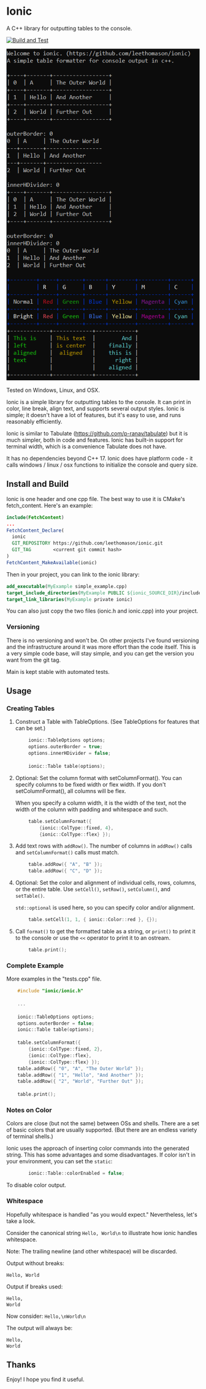 # Ionic

A C++ library for outputting tables to the console.

[![Build and Test](https://github.com/leethomason/ionic/actions/workflows/test.yml/badge.svg?branch=main)](https://github.com/leethomason/ionic/actions/workflows/test.yml)

![Ionic Example](example.png)

Tested on Windows, Linux, and OSX.

Ionic is a simple library for outputting tables to the console. It can print
in color, line break, align text, and supports several output styles.
Ionic is simple; it doesn't have a lot of features, but it's easy to use, and
runs reasonably efficiently.

Ionic is similar to Tabulate (<https://github.com/p-ranav/tabulate>) but it is
much simpler, both in code and features. Ionic has built-in support for
terminal width, which is a convenience Tabulate does not have.

It has no dependencies beyond C++ 17. Ionic does have platform code - it calls
windows / linux / osx functions to initialize the console and query size.

## Install and Build

Ionic is one header and one cpp file. The best way to use it is CMake's
fetch_content. Here's an example:

```cmake
include(FetchContent)
...
FetchContent_Declare(
  ionic
  GIT_REPOSITORY https://github.com/leethomason/ionic.git
  GIT_TAG        <current git commit hash>
)
FetchContent_MakeAvailable(ionic)
```

Then in your project, you can link to the ionic library:

```cmake
add_executable(MyExample simple_example.cpp)
target_include_directories(MyExample PUBLIC ${ionic_SOURCE_DIR}/include)        # and other includes, of course
target_link_libraries(MyExample private ionic)
```

You can also just copy the two files (ionic.h and ionic.cpp) into your project.

### Versioning

There is no versioning and won't be. On other projects I've found versioning
and the infrastructure around it was more effort than the code itself. This is
a very simple code base, will stay simple, and you can get the
version you want from the git tag.

Main is kept stable with automated tests.

## Usage

### Creating Tables

1. Construct a Table with TableOptions. (See TableOptions for features that can be set.)

```c++
        ionic::TableOptions options;
        options.outerBorder = true;
        options.innerHDivider = false;

        ionic::Table table(options);
```

2. Optional: Set the column format with setColumnFormat(). You can specify columns to be
   fixed width or flex width. If you don't setColumnFormat(), all columns will be flex.

   When you specify a column width, it is the width of the text, not the width of
   the column with padding and whitespace and such.

```c++
        table.setColumnFormat({
            {ionic::ColType::fixed, 4},
            {ionic::ColType::flex} });
```

3. Add text rows with `addRow()`. The number of columns in `addRow()` calls and
   `setColumnFormat()` calls must match.

```c++
        table.addRow({ "A", "B" });
        table.addRow({ "C", "D" });
```

4. Optional: Set the color and alignment of individual cells, rows, columns, or the entire table. Use `setCell()`, `setRow()`, `setColumn()`, and `setTable()`.

   `std::optional` is used here, so you can specify color and/or alignment.

```c++
        table.setCell(1, 1, { ionic::Color::red }, {});
```

5. Call `format()` to get the formatted table as a string, or `print()` to print it to the console or use the `<<` operator to print it to an ostream.

```c++
        table.print();
```

### Complete Example

More examples in the "tests.cpp" file.

```c++
    #include "ionic/ionic.h"

    ...

    ionic::TableOptions options;
    options.outerBorder = false;
    ionic::Table table(options);

    table.setColumnFormat({ 
        {ionic::ColType::fixed, 2}, 
        {ionic::ColType::flex}, 
        {ionic::ColType::flex} });
    table.addRow({ "0", "A", "The Outer World" });
    table.addRow({ "1", "Hello", "And Another" });
    table.addRow({ "2", "World", "Further Out" });

    table.print();
```

### Notes on Color

Colors are close (but not the same) between OSs and shells. There are a set of 
basic colors that are usually supported. (But there are an endless variety of
terminal shells.)

Ionic uses the approach of inserting color commands into the generated string.
This has some advantages and some disadvantages. If color isn't in your environment,
you can set the `static`:

```c++
        ionic::Table::colorEnabled = false;
```

To disable color output.

### Whitespace

Hopefully whitespace is handled "as you would expect." Nevertheless, let's
take a look.

Consider the canonical string `Hello, World\n` to
illustrate how ionic handles whitespace.

Note: The trailing newline (and other whitespace) will be discarded.

Output without breaks:

```text
Hello, World
````

Output if breaks used:

```text
Hello,
World
````

Now consider: `Hello,\nWorld\n`

The output will always be:

```text
Hello,
World
````

## Thanks

Enjoy! I hope you find it useful.

